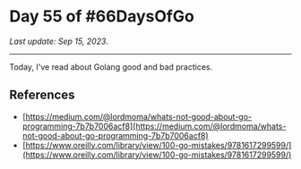 # Day 55 of #66DaysOfGo

_Last update:  Sep 15, 2023_.

---

Today, I've read about Golang good and bad practices.

## References

- [https://medium.com/@lordmoma/whats-not-good-about-go-programming-7b7b7006acf8](https://medium.com/@lordmoma/whats-not-good-about-go-programming-7b7b7006acf8)
- [https://www.oreilly.com/library/view/100-go-mistakes/9781617299599/](https://www.oreilly.com/library/view/100-go-mistakes/9781617299599/)